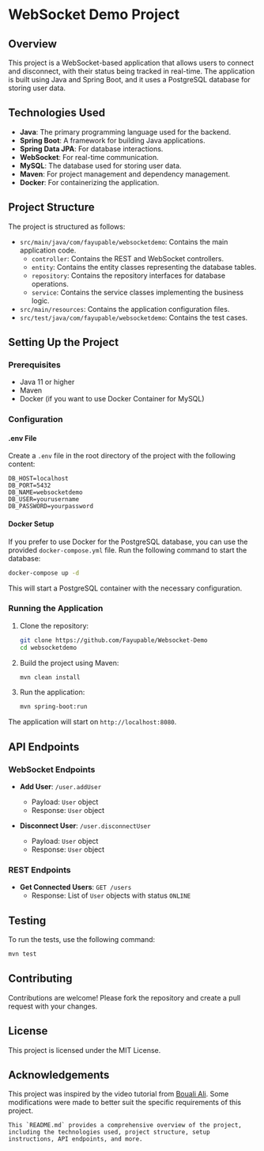 # WebSocket Demo Project

## Overview
This project is a WebSocket-based application that allows users to connect and disconnect, with their status being tracked in real-time. The application is built using Java and Spring Boot, and it uses a PostgreSQL database for storing user data.

## Technologies Used
- **Java**: The primary programming language used for the backend.
- **Spring Boot**: A framework for building Java applications.
- **Spring Data JPA**: For database interactions.
- **WebSocket**: For real-time communication.
- **MySQL**: The database used for storing user data.
- **Maven**: For project management and dependency management.
- **Docker**: For containerizing the application.

## Project Structure
The project is structured as follows:
- `src/main/java/com/fayupable/websocketdemo`: Contains the main application code.
  - `controller`: Contains the REST and WebSocket controllers.
  - `entity`: Contains the entity classes representing the database tables.
  - `repository`: Contains the repository interfaces for database operations.
  - `service`: Contains the service classes implementing the business logic.
- `src/main/resources`: Contains the application configuration files.
- `src/test/java/com/fayupable/websocketdemo`: Contains the test cases.

## Setting Up the Project

### Prerequisites
- Java 11 or higher
- Maven
- Docker (if you want to use Docker Container for MySQL)

### Configuration

#### .env File
Create a `.env` file in the root directory of the project with the following content:

```
DB_HOST=localhost
DB_PORT=5432
DB_NAME=websocketdemo
DB_USER=yourusername
DB_PASSWORD=yourpassword
```

#### Docker Setup
If you prefer to use Docker for the PostgreSQL database, you can use the provided `docker-compose.yml` file. Run the following command to start the database:

```sh
docker-compose up -d
```

This will start a PostgreSQL container with the necessary configuration.

### Running the Application
1. Clone the repository:
   ```sh
   git clone https://github.com/Fayupable/Websocket-Demo
   cd websocketdemo
   ```

2. Build the project using Maven:
   ```sh
   mvn clean install
   ```

3. Run the application:
   ```sh
   mvn spring-boot:run
   ```

The application will start on `http://localhost:8080`.

## API Endpoints

### WebSocket Endpoints
- **Add User**: `/user.addUser`
    - Payload: `User` object
    - Response: `User` object

- **Disconnect User**: `/user.disconnectUser`
    - Payload: `User` object
    - Response: `User` object

### REST Endpoints
- **Get Connected Users**: `GET /users`
    - Response: List of `User` objects with status `ONLINE`

## Testing
To run the tests, use the following command:
```sh
mvn test
```

## Contributing
Contributions are welcome! Please fork the repository and create a pull request with your changes.

## License
This project is licensed under the MIT License.

## Acknowledgements
This project was inspired by the video tutorial from [Bouali Ali](https://www.youtube.com/watch?v=7T-HnTE6v64). Some modifications were made to better suit the specific requirements of this project.
```
This `README.md` provides a comprehensive overview of the project, including the technologies used, project structure, setup instructions, API endpoints, and more.
```
